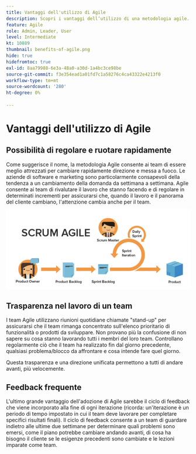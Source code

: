 ```yaml
---
title: Vantaggi dell'utilizzo di Agile
description: Scopri i vantaggi dell’utilizzo di una metodologia agile.
feature: Agile
role: Admin, Leader, User
level: Intermediate
kt: 10889
thumbnail: benefits-of-agile.png
hide: true
hidefromtoc: true
exl-id: 8aa79988-6e3a-48a0-a30d-1a4bc3ce98be
source-git-commit: f3e354ead1a01fd7c1a58276c4ca43322e4213f0
workflow-type: tm+mt
source-wordcount: '280'
ht-degree: 0%

---
```


# Vantaggi dell&#39;utilizzo di Agile

## Possibilità di regolare e ruotare rapidamente

Come suggerisce il nome, la metodologia Agile consente ai team di essere meglio attrezzati per cambiare rapidamente direzione e messa a fuoco. Le aziende di software e marketing sono particolarmente consapevoli della tendenza a un cambiamento della domanda da settimana a settimana. Agile consente ai team di rivalutare il lavoro che stanno facendo e di regolare in determinati incrementi per assicurarsi che, quando il lavoro e il panorama del cliente cambiano, l&#39;attenzione cambia anche per il team.

![Flusso di lavoro di Agile](assets/agile-work-stream.png)

## Trasparenza nel lavoro di un team

I team Agile utilizzano riunioni quotidiane chiamate &quot;stand-up&quot; per assicurarsi che il team rimanga concentrato sull&#39;elenco prioritario di funzionalità o prodotti da sviluppare. Non provano più la confusione di non sapere su cosa stanno lavorando tutti i membri del loro team. Controllano regolarmente ciò che il team ha realizzato fin dal giorno precedente, qualsiasi problema/blocco da affrontare e cosa intende fare quel giorno.



Questa trasparenza e una direzione unificata permettono a tutti di andare avanti, più velocemente.



## Feedback frequente

L&#39;ultimo grande vantaggio dell&#39;adozione di Agile sarebbe il ciclo di feedback che viene incorporato alla fine di ogni iterazione (ricorda: un&#39;iterazione è un periodo di tempo impostato in cui il team deve lavorare per completare specifici risultati finali). Il ciclo di feedback consente a un team di guardare indietro alle ultime due settimane per determinare quali problemi sono emersi, come il piano potrebbe cambiare andando avanti, di cosa ha bisogno il cliente se le esigenze precedenti sono cambiate e le lezioni imparate come team.
